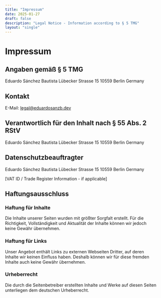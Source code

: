 ```yaml
---
title: "Impressum"
date: 2025-01-27
draft: false
description: "Legal Notice - Information according to § 5 TMG"
layout: "single"
---
```


# Impressum

## Angaben gemäß § 5 TMG

Eduardo Sánchez Bautista
Lübecker Strasse 15
10559 Berlin
Germany

## Kontakt

E-Mail: legal@eduardosanzb.dev

## Verantwortlich für den Inhalt nach § 55 Abs. 2 RStV

Eduardo Sánchez Bautista
Lübecker Strasse 15
10559 Berlin
Germany

## Datenschutzbeauftragter

Eduardo Sánchez Bautista
Lübecker Strasse 15
10559 Berlin
Germany

[VAT ID / Trade Register Information - if applicable]

## Haftungsausschluss

### Haftung für Inhalte

Die Inhalte unserer Seiten wurden mit größter Sorgfalt erstellt. Für die Richtigkeit, Vollständigkeit und Aktualität der Inhalte können wir jedoch keine Gewähr übernehmen.

### Haftung für Links

Unser Angebot enthält Links zu externen Webseiten Dritter, auf deren Inhalte wir keinen Einfluss haben. Deshalb können wir für diese fremden Inhalte auch keine Gewähr übernehmen.

### Urheberrecht

Die durch die Seitenbetreiber erstellten Inhalte und Werke auf diesen Seiten unterliegen dem deutschen Urheberrecht.
